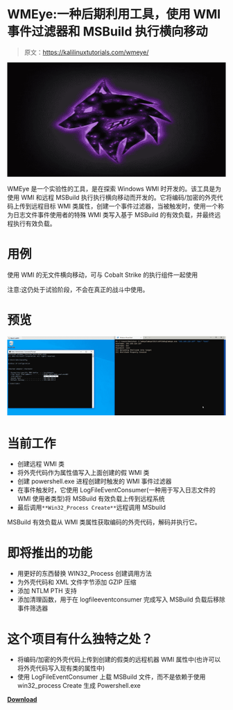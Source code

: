# WMEye:一种后期利用工具，使用 WMI 事件过滤器和 MSBuild 执行横向移动

> 原文：<https://kalilinuxtutorials.com/wmeye/>

[![](img/9513d1532a97d8aa475b57e967060b2b.png)](https://blogger.googleusercontent.com/img/b/R29vZ2xl/AVvXsEjh1kiSBrLJnr69VfzwpO_XUYfdACO0famqEAqn6yGictD6fGSKodnzOLYc4Sqpyf3W3bhRM2fRgCUssHkjf4D21whLKvCrptywzyFAeJQPb1lDkWczFKm43r8dPJtrT0ZCV1_BKkebURMRdf_Mx3zoGWNBsWI9ZXn5RtvucTDce3rBmS1XdV7JWTN0/s728/communityIcon_a802mqqj9t551.png)

WMEye 是一个实验性的工具，是在探索 Windows WMI 时开发的。该工具是为使用 WMI 和远程 MSBuild 执行执行横向移动而开发的。它将编码/加密的外壳代码上传到远程目标 WMI 类属性，创建一个事件过滤器，当被触发时，使用一个称为日志文件事件使用者的特殊 WMI 类写入基于 MSBuild 的有效负载，并最终远程执行有效负载。

# 用例

使用 WMI 的无文件横向移动，可与 Cobalt Strike 的执行组件一起使用

注意:这仍处于试验阶段，不会在真正的战斗中使用。

# 预览

![](img/a488b0bd8d45658dfc4d889d111f9c2c.png)

# 当前工作

*   创建远程 WMI 类
*   将外壳代码作为属性值写入上面创建的假 WMI 类
*   创建 powershell.exe 进程创建时触发的 WMI 事件过滤器
*   在事件触发时，它使用 LogFileEventConsumer(一种用于写入日志文件的 WMI 使用者类型)将 MSBuild 有效负载上传到远程系统
*   最后调用`**Win32_Process Create**`远程调用 MSbuild

MSBuild 有效负载从 WMI 类属性获取编码的外壳代码，解码并执行它。

# 即将推出的功能

*   用更好的东西替换 WIN32_Process 创建调用方法
*   为外壳代码和 XML 文件字节添加 GZIP 压缩
*   添加 NTLM PTH 支持
*   添加清理函数，用于在 logfileeventconsumer 完成写入 MSBuild 负载后移除事件筛选器

# 这个项目有什么独特之处？

*   将编码/加密的外壳代码上传到创建的假类的远程机器 WMI 属性中(也许可以将外壳代码写入现有类的属性中)
*   使用 LogFileEventConsumer 上载 MSBuild 文件，而不是依赖于使用 win32_process Create 生成 Powershell.exe

[**Download**](https://github.com/pwn1sher/WMEye)